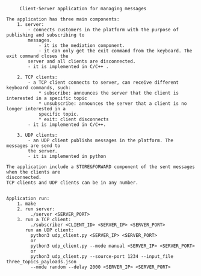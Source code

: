 		 Client-Server application for managing messages

	The application has three main components:
		1. server:
			- connects customers in the platform with the purpose of publishing and subscribing to 
			messages.
		        - it is the mediation component.
		        - it can only get the exit command from the keyboard. The exit command closes the 
		    server and all clients are disconnected.
		   	- it is implemented in C/C++ .

		2. TCP clients:
			- a TCP client connects to server, can receive different keyboard commands, such:
				* subscribe: announces the server that the client is interested in a specific topic
				* unsubscribe: announces the server that a client is no longer interested in a 
				specific topic.
				* exit: client disconnects
			- it is implemented in C/C++.

		3. UDP clients:
			- an UDP client publishs messages in the platform. The messages are send to 
			the server.
			- it is implemented in python

	The application include a STORE&FORWARD component of the sent messages when the clients are 
	disconnected.
	TCP clients and UDP clients can be in any number.


	Application run:
		1. make
		2. run server: 
			 ./server <SERVER_PORT>
		3. run a TCP client:
			 ./subscriber <CLIENT_ID> <SERVER_IP> <SERVER_PORT>
		   run an UDP client:
			 python3 udp_client.py <SERVER_IP> <SERVER_PORT>
			 or
			 python3 udp_client.py --mode manual <SERVER_IP> <SERVER_PORT>
			 or
			 python3 udp_client.py --source-port 1234 --input_file three_topics_payloads.json 
			 --mode random --delay 2000 <SERVER_IP> <SERVER_PORT>
